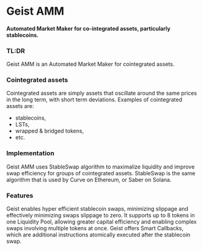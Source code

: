 # Geist AMM
#### Automated Market Maker for co-integrated assets, particularly stablecoins.

### TL:DR
Geist AMM is an Automated Market Maker for cointegrated assets.

### Cointegrated assets
Cointegrated assets are simply assets that oscillate around the same prices in the long term, with short term deviations. Examples of cointegrated assets are:
- stablecoins,
- LSTs,
- wrapped & bridged tokens,
- etc.

### Implementation
Geist AMM uses StableSwap algorithm to maximalize liquidity and improve swap efficiency for groups of cointegrated assets. StableSwap is the same algorithm that is used by Curve on Ethereum, or Saber on Solana.

### Features
Geist enables hyper efficient stablecoin swaps, minimizing slippage and effectively minimizing swaps slippage to zero. It supports up to 8 tokens in one Liquidity Pool, allowing greater capital efficiency and enabling complex swaps involving multiple tokens at once. Geist offers Smart Callbacks, which are additional instructions atomically executed after the stablecoin swap. 